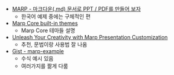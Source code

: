 - [MARP - 마크다운(.md) 문서로 PPT / PDF를 만들어 보자](https://garve32.tistory.com/69)
    - 한국어 예제 중에는 구체적인 편
- [Marp Core built-in themes](https://github.com/marp-team/marp-core/blob/main/themes/README.md)
    - Marp Core 테마들 설명
- [Unleash Your Creativity with Marp Presentation Customization](https://chris-ayers.com/2023/03/31/customizing-marp)
    - 추천, 문법이랑 사용법 잘 나옴
- [Gist - marp-example](https://gist.github.com/friendbear/510f2be3930bcf9f49467cf71f7ef215)
    - 수식 예시 있음
    - 여러가지를 짦게 다룸